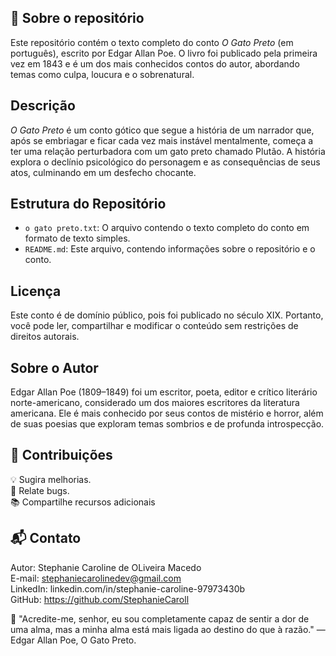 ## 🌟 Sobre o repositório
Este repositório contém o texto completo do conto *O Gato Preto* (em português), escrito por Edgar Allan Poe. O livro foi publicado pela primeira vez em 1843 e é um dos mais conhecidos contos do autor, abordando temas como culpa, loucura e o sobrenatural.

## Descrição

*O Gato Preto* é um conto gótico que segue a história de um narrador que, após se embriagar e ficar cada vez mais instável mentalmente, começa a ter uma relação perturbadora com um gato preto chamado Plutão. A história explora o declínio psicológico do personagem e as consequências de seus atos, culminando em um desfecho chocante.

## Estrutura do Repositório

- `o gato preto.txt`: O arquivo contendo o texto completo do conto em formato de texto simples.
- `README.md`: Este arquivo, contendo informações sobre o repositório e o conto.

## Licença
Este conto é de domínio público, pois foi publicado no século XIX. Portanto, você pode ler, compartilhar e modificar o conteúdo sem restrições de direitos autorais.

## Sobre o Autor
Edgar Allan Poe (1809–1849) foi um escritor, poeta, editor e crítico literário norte-americano, considerado um dos maiores escritores da literatura americana. Ele é mais conhecido por seus contos de mistério e horror, além de suas poesias que exploram temas sombrios e de profunda introspecção.

## 🤝 Contribuições
💡 Sugira melhorias. <br>
🐛 Relate bugs. <br>
📚 Compartilhe recursos adicionais <br>

## 📬 Contato
Autor: Stephanie Caroline de OLiveira Macedo <br>
E-mail: stephaniecarolinedev@gmail.com <br>
LinkedIn: linkedin.com/in/stephanie-caroline-97973430b <br>
GitHub: https://github.com/StephanieCaroll <br>

🦇 "Acredite-me, senhor, eu sou completamente capaz de sentir a dor de uma alma, mas a minha alma está mais ligada ao destino do que à razão."
— Edgar Allan Poe, O Gato Preto.

